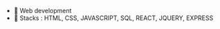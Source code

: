 - 🌱 Web development
- 💬 Stacks : HTML, CSS, JAVASCRIPT, SQL, REACT, JQUERY, EXPRESS

<!---
fbssaejun/fbssaejun is a ✨ special ✨ repository because its `README.md` (this file) appears on your GitHub profile.
You can click the Preview link to take a look at your changes.
--->

